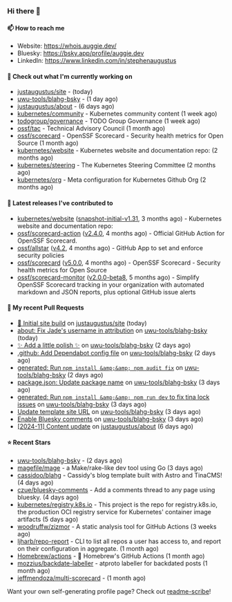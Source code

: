 ### Hi there 👋

#### 📫 How to reach me

- Website: https://whois.auggie.dev/
- Bluesky: https://bsky.app/profile/auggie.dev
- LinkedIn: https://www.linkedin.com/in/stephenaugustus

#### 👷 Check out what I'm currently working on

- [justaugustus/site](https://github.com/justaugustus/site) -  (today)
- [uwu-tools/blahg-bsky](https://github.com/uwu-tools/blahg-bsky) -  (1 day ago)
- [justaugustus/about](https://github.com/justaugustus/about) -  (6 days ago)
- [kubernetes/community](https://github.com/kubernetes/community) - Kubernetes community content (1 week ago)
- [todogroup/governance](https://github.com/todogroup/governance) - TODO Group Governance (1 week ago)
- [ossf/tac](https://github.com/ossf/tac) - Technical Advisory Council (1 month ago)
- [ossf/scorecard](https://github.com/ossf/scorecard) - OpenSSF Scorecard - Security health metrics for Open Source (1 month ago)
- [kubernetes/website](https://github.com/kubernetes/website) - Kubernetes website and documentation repo:  (2 months ago)
- [kubernetes/steering](https://github.com/kubernetes/steering) - The Kubernetes Steering Committee (2 months ago)
- [kubernetes/org](https://github.com/kubernetes/org) - Meta configuration for Kubernetes Github Org (2 months ago)

#### 🔭 Latest releases I've contributed to

- [kubernetes/website](https://github.com/kubernetes/website) ([snapshot-initial-v1.31](https://github.com/kubernetes/website/releases/tag/snapshot-initial-v1.31), 3 months ago) - Kubernetes website and documentation repo: 
- [ossf/scorecard-action](https://github.com/ossf/scorecard-action) ([v2.4.0](https://github.com/ossf/scorecard-action/releases/tag/v2.4.0), 4 months ago) - Official GitHub Action for OpenSSF Scorecard.
- [ossf/allstar](https://github.com/ossf/allstar) ([v4.2](https://github.com/ossf/allstar/releases/tag/v4.2), 4 months ago) - GitHub App to set and enforce security policies
- [ossf/scorecard](https://github.com/ossf/scorecard) ([v5.0.0](https://github.com/ossf/scorecard/releases/tag/v5.0.0), 4 months ago) - OpenSSF Scorecard - Security health metrics for Open Source
- [ossf/scorecard-monitor](https://github.com/ossf/scorecard-monitor) ([v2.0.0-beta8](https://github.com/ossf/scorecard-monitor/releases/tag/v2.0.0-beta8), 5 months ago) - Simplify OpenSSF Scorecard tracking in your organization with automated markdown and JSON reports, plus optional GitHub issue alerts

#### 🔨 My recent Pull Requests

- [🚀 Initial site build](https://github.com/justaugustus/site/pull/1) on [justaugustus/site](https://github.com/justaugustus/site) (today)
- [about: Fix Jade&#39;s username in attribution](https://github.com/uwu-tools/blahg-bsky/pull/18) on [uwu-tools/blahg-bsky](https://github.com/uwu-tools/blahg-bsky) (today)
- [✨ Add a little polish ✨](https://github.com/uwu-tools/blahg-bsky/pull/17) on [uwu-tools/blahg-bsky](https://github.com/uwu-tools/blahg-bsky) (2 days ago)
- [.github: Add Dependabot config file](https://github.com/uwu-tools/blahg-bsky/pull/14) on [uwu-tools/blahg-bsky](https://github.com/uwu-tools/blahg-bsky) (2 days ago)
- [generated: Run `npm install &amp;&amp; npm audit fix`](https://github.com/uwu-tools/blahg-bsky/pull/13) on [uwu-tools/blahg-bsky](https://github.com/uwu-tools/blahg-bsky) (2 days ago)
- [package.json: Update package name](https://github.com/uwu-tools/blahg-bsky/pull/12) on [uwu-tools/blahg-bsky](https://github.com/uwu-tools/blahg-bsky) (3 days ago)
- [generated: Run `npm install &amp;&amp; npm run dev` to fix tina lock issues](https://github.com/uwu-tools/blahg-bsky/pull/11) on [uwu-tools/blahg-bsky](https://github.com/uwu-tools/blahg-bsky) (3 days ago)
- [Update template site URL](https://github.com/uwu-tools/blahg-bsky/pull/10) on [uwu-tools/blahg-bsky](https://github.com/uwu-tools/blahg-bsky) (3 days ago)
- [Enable Bluesky comments](https://github.com/uwu-tools/blahg-bsky/pull/5) on [uwu-tools/blahg-bsky](https://github.com/uwu-tools/blahg-bsky) (3 days ago)
- [[2024-11] Content update](https://github.com/justaugustus/about/pull/12) on [justaugustus/about](https://github.com/justaugustus/about) (6 days ago)

#### ⭐ Recent Stars

- [uwu-tools/blahg-bsky](https://github.com/uwu-tools/blahg-bsky) -  (2 days ago)
- [magefile/mage](https://github.com/magefile/mage) - a Make/rake-like dev tool using Go (3 days ago)
- [cassidoo/blahg](https://github.com/cassidoo/blahg) - Cassidy&#39;s blog template built with Astro and TinaCMS! (4 days ago)
- [czue/bluesky-comments](https://github.com/czue/bluesky-comments) - Add a comments thread to any page using bluesky. (4 days ago)
- [kubernetes/registry.k8s.io](https://github.com/kubernetes/registry.k8s.io) - This project is the repo for registry.k8s.io, the production OCI registry service for Kubernetes&#39; container image artifacts (5 days ago)
- [woodruffw/zizmor](https://github.com/woodruffw/zizmor) - A static analysis tool for GitHub Actions (3 weeks ago)
- [ljharb/repo-report](https://github.com/ljharb/repo-report) - CLI to list all repos a user has access to, and report on their configuration in aggregate. (1 month ago)
- [Homebrew/actions](https://github.com/Homebrew/actions) - 🚀 Homebrew&#39;s GitHub Actions (1 month ago)
- [mozzius/backdate-labeller](https://github.com/mozzius/backdate-labeller) - atproto labeller for backdated posts (1 month ago)
- [jeffmendoza/multi-scorecard](https://github.com/jeffmendoza/multi-scorecard) -  (1 month ago)



Want your own self-generating profile page? Check out [readme-scribe](https://github.com/muesli/readme-scribe)!
